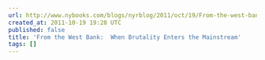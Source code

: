```yaml
---
url: http://www.nybooks.com/blogs/nyrblog/2011/oct/19/From-the-west-bank-part-two/
created_at: 2011-10-19 19:28 UTC
published: false
title: 'From the West Bank:  When Brutality Enters the Mainstream'
tags: []
---
```



